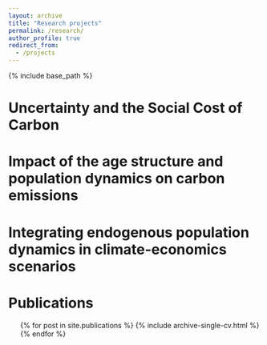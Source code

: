 ```yaml
---
layout: archive
title: "Research projects"
permalink: /research/
author_profile: true
redirect_from:
  - /projects
---
```


{% include base_path %}


Uncertainty and the Social Cost of Carbon
======

Impact of the age structure and population dynamics on carbon emissions
======

Integrating endogenous population dynamics in climate-economics scenarios
======


Publications
======
  <ul>{% for post in site.publications %}
    {% include archive-single-cv.html %}
  {% endfor %}</ul>
  



